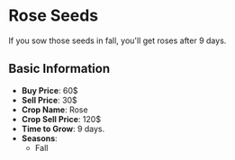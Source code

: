 # Rose Seeds

If you sow those seeds in fall, you'll get roses after 9 days.

## Basic Information

- **Buy Price**: 60$
- **Sell Price**: 30$
- **Crop Name**: Rose
- **Crop Sell Price**: 120$
- **Time to Grow**: 9 days.
- **Seasons**:
  - Fall